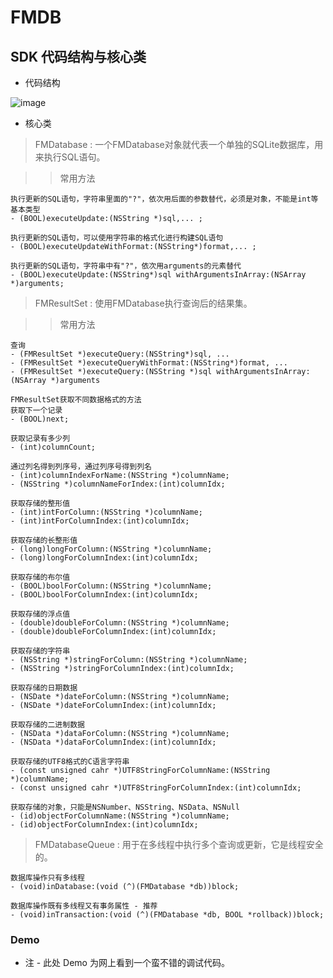 # FMDB

## SDK 代码结构与核心类

* 代码结构

![image](https://github.com/itwyhuaing/OC-WYH/blob/master/部分三方库源码笔记/FMDB/fmdb.png)


* 核心类

> FMDatabase : 一个FMDatabase对象就代表一个单独的SQLite数据库，用来执行SQL语句。

>> 常用方法
```
执行更新的SQL语句，字符串里面的"?"，依次用后面的参数替代，必须是对象，不能是int等基本类型
- (BOOL)executeUpdate:(NSString *)sql,... ;

执行更新的SQL语句，可以使用字符串的格式化进行构建SQL语句
- (BOOL)executeUpdateWithFormat:(NSString*)format,... ;

执行更新的SQL语句，字符串中有"?"，依次用arguments的元素替代
- (BOOL)executeUpdate:(NSString*)sql withArgumentsInArray:(NSArray *)arguments;
```


> FMResultSet : 使用FMDatabase执行查询后的结果集。

>> 常用方法
```
查询
- (FMResultSet *)executeQuery:(NSString*)sql, ...
- (FMResultSet *)executeQueryWithFormat:(NSString*)format, ...
- (FMResultSet *)executeQuery:(NSString *)sql withArgumentsInArray:(NSArray *)arguments

FMResultSet获取不同数据格式的方法
获取下一个记录
- (BOOL)next;

获取记录有多少列
- (int)columnCount;

通过列名得到列序号，通过列序号得到列名
- (int)columnIndexForName:(NSString *)columnName;
- (NSString *)columnNameForIndex:(int)columnIdx;

获取存储的整形值
- (int)intForColumn:(NSString *)columnName;
- (int)intForColumnIndex:(int)columnIdx;

获取存储的长整形值
- (long)longForColumn:(NSString *)columnName;
- (long)longForColumnIndex:(int)columnIdx;

获取存储的布尔值
- (BOOL)boolForColumn:(NSString *)columnName;
- (BOOL)boolForColumnIndex:(int)columnIdx;

获取存储的浮点值
- (double)doubleForColumn:(NSString *)columnName;
- (double)doubleForColumnIndex:(int)columnIdx;

获取存储的字符串
- (NSString *)stringForColumn:(NSString *)columnName;
- (NSString *)stringForColumnIndex:(int)columnIdx;

获取存储的日期数据
- (NSDate *)dateForColumn:(NSString *)columnName;
- (NSDate *)dateForColumnIndex:(int)columnIdx;

获取存储的二进制数据
- (NSData *)dataForColumn:(NSString *)columnName;
- (NSData *)dataForColumnIndex:(int)columnIdx;

获取存储的UTF8格式的C语言字符串
- (const unsigned cahr *)UTF8StringForColumnName:(NSString *)columnName;
- (const unsigned cahr *)UTF8StringForColumnIndex:(int)columnIdx;

获取存储的对象，只能是NSNumber、NSString、NSData、NSNull
- (id)objectForColumnName:(NSString *)columnName;
- (id)objectForColumnIndex:(int)columnIdx;
```


> FMDatabaseQueue : 用于在多线程中执行多个查询或更新，它是线程安全的。

```
数据库操作只有多线程
- (void)inDatabase:(void (^)(FMDatabase *db))block;

数据库操作既有多线程又有事务属性 - 推荐
- (void)inTransaction:(void (^)(FMDatabase *db, BOOL *rollback))block;

```

### Demo

* 注 - 此处 Demo 为网上看到一个蛮不错的调试代码。

